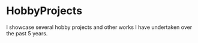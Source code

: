 # HobbyProjects
I showcase several hobby projects and other works I have undertaken over the past 5 years.
